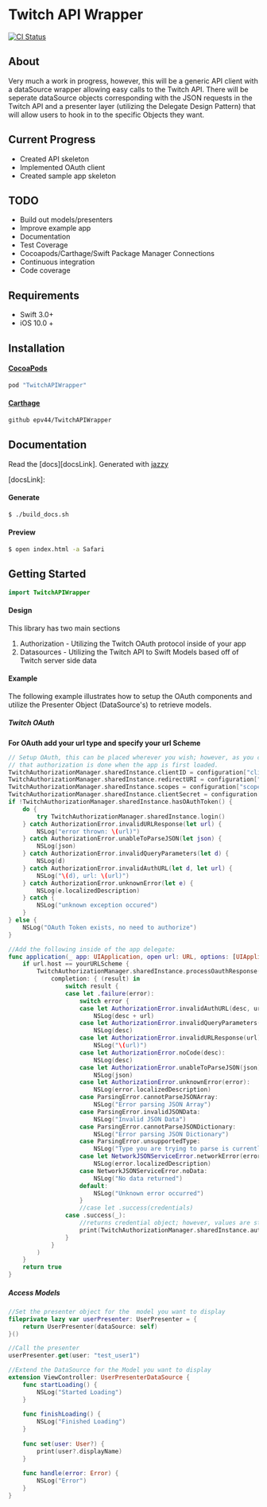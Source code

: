 # Twitch API Wrapper
[![CI Status](https://api.travis-ci.org/epv44/TwitchAPIWrapper.svg)](https://travis-ci.org/epv44/TwitchAPIWrapper)
## About
Very much a work in progress, however, this will be a generic API client with a dataSource wrapper allowing easy calls to the Twitch API.  There will be seperate dataSource objects corresponding with the JSON requests in the Twitch API and a presenter layer (utilizing the Delegate Design Pattern) that will allow users to hook in to the specific Objects they want.

## Current Progress
* Created API skeleton
* Implemented OAuth client
* Created sample app skeleton 

## TODO
* Build out models/presenters
* Improve example app
* Documentation
* Test Coverage
* Cocoapods/Carthage/Swift Package Manager Connections
* Continuous integration
* Code coverage

## Requirements
* Swift 3.0+
* iOS 10.0 +

## Installation

#### [CocoaPods](http://cocoapods.org)

```ruby
pod "TwitchAPIWrapper"
```

#### [Carthage](https://github.com/Carthage/Carthage)

```Bash
github epv44/TwitchAPIWrapper
```

## Documentation
Read the [docs][docsLink]. Generated with [jazzy](https://github.com/realm/jazzy)

[docsLink]:

#### Generate

```Bash
$ ./build_docs.sh
```

#### Preview

```bash
$ open index.html -a Safari
```

## Getting Started

```Swift
import TwitchAPIWrapper
```

#### Design
This library has two main sections

1. Authorization - Utilizing the Twitch OAuth protocol inside of your app
2. Datasources - Utilizing the Twitch API to Swift Models based off of Twitch server side data

#### Example

The following example illustrates how to setup the OAuth components and utilize the Presenter Object (DataSource's) to retrieve models.

##### Twitch OAuth
**For OAuth add your url type and specify your url Scheme**

```Swift
// Setup OAuth, this can be placed wherever you wish; however, as you can see in the example project it is placed inside of the App delegate so
// that authorization is done when the app is first loaded.
TwitchAuthorizationManager.sharedInstance.clientID = configuration["clientID"] as? String
TwitchAuthorizationManager.sharedInstance.redirectURI = configuration["redirectURI"] as? String
TwitchAuthorizationManager.sharedInstance.scopes = configuration["scopes"] as? String
TwitchAuthorizationManager.sharedInstance.clientSecret = configuration["clientSecret"] as? String
if !TwitchAuthorizationManager.sharedInstance.hasOAuthToken() {
    do {
        try TwitchAuthorizationManager.sharedInstance.login()
    } catch AuthorizationError.invalidURLResponse(let url) {
        NSLog("error thrown: \(url)")
    } catch AuthorizationError.unableToParseJSON(let json) {
        NSLog(json)
    } catch AuthorizationError.invalidQueryParameters(let d) {
        NSLog(d)
    } catch AuthorizationError.invalidAuthURL(let d, let url) {
        NSLog("\(d), url: \(url)")
    } catch AuthorizationError.unknownError(let e) {
        NSLog(e.localizedDescription)
    } catch {
        NSLog("unknown exception occured")
    }
} else {
    NSLog("OAuth Token exists, no need to authorize")
}

//Add the following inside of the app delegate:
func application(_ app: UIApplication, open url: URL, options: [UIApplicationOpenURLOptionsKey : Any] = [:]) -> Bool {
    if url.host == yourURLScheme {
        TwitchAuthorizationManager.sharedInstance.processOauthResponse(with: url,
            completion: { (result) in
                switch result {
                case let .failure(error):
                    switch error {
                    case let AuthorizationError.invalidAuthURL(desc, url):
                        NSLog(desc + url)
                    case let AuthorizationError.invalidQueryParameters(desc):
                        NSLog(desc)
                    case let AuthorizationError.invalidURLResponse(url):
                        NSLog("\(url)")
                    case let AuthorizationError.noCode(desc):
                        NSLog(desc)
                    case let AuthorizationError.unableToParseJSON(json):
                        NSLog(json)
                    case let AuthorizationError.unknownError(error):
                        NSLog(error.localizedDescription)
                    case ParsingError.cannotParseJSONArray:
                        NSLog("Error parsing JSON Array")
                    case ParsingError.invalidJSONData:
                        NSLog("Invalid JSON Data")
                    case ParsingError.cannotParseJSONDictionary:
                        NSLog("Error parsing JSON Dictionary")
                    case ParsingError.unsupportedType:
                        NSLog("Type you are trying to parse is currently unsupported")
                    case let NetworkJSONServiceError.networkError(error):
                        NSLog(error.localizedDescription)
                    case NetworkJSONServiceError.noData:
                        NSLog("No data returned")
                    default:
                        NSLog("Unknown error occurred")
                    }
                    //case let .success(credentials)
                case .success(_):
                    //returns credential object; however, values are stored securly in keychain and can be accessed as:
                    print(TwitchAuthorizationManager.sharedInstance.authToken)
                }
            }
        )
    }
    return true
}
```

##### Access Models
 
```Swift
//Set the presenter object for the  model you want to display
fileprivate lazy var userPresenter: UserPresenter = {
    return UserPresenter(dataSource: self)
}()

//Call the presenter
userPresenter.get(user: "test_user1")

//Extend the DataSource for the Model you want to display
extension ViewController: UserPresenterDataSource {
    func startLoading() {
        NSLog("Started Loading")
    }
    
    func finishLoading() {
        NSLog("Finished Loading")
    }
    
    func set(user: User?) {
        print(user?.displayName)
    }
    
    func handle(error: Error) {
        NSLog("Error")
    }
}
```

